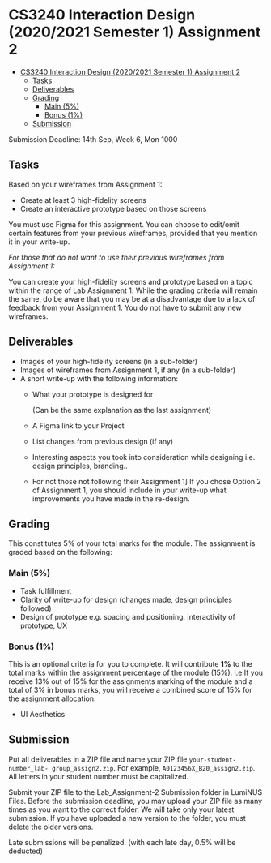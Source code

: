# CS3240 Interaction Design (2020/2021 Semester 1) Assignment 2

- [CS3240 Interaction Design (2020/2021 Semester 1) Assignment 2](#cs3240-interaction-design-20202021-semester-1-assignment-2)
  - [Tasks](#tasks)
  - [Deliverables](#deliverables)
  - [Grading](#grading)
    - [Main (5%)](#main-5)
    - [Bonus (1%)](#bonus-1)
  - [Submission](#submission)

Submission Deadline: 14th Sep, Week 6, Mon 1000

## Tasks
Based on your wireframes from Assignment 1:

- Create at least 3 high-fidelity screens
- Create an interactive prototype based on those screens

You must use Figma for this assignment. You can choose to edit/omit certain features from your previous wireframes, provided that you mention it in your write-up.

*For those that do not want to use their previous wireframes from Assignment 1:*

You can create your high-fidelity screens and prototype based on a topic within the range of Lab Assignment 1. While the grading criteria will remain the same, do be aware that you may be at a disadvantage due to a lack of feedback from your Assignment 1. You do not have to submit any new wireframes.

## Deliverables

- Images of your high-fidelity screens (in a sub-folder)
- Images of wireframes from Assignment 1, if any (in a sub-folder)
- A short write-up with the following information:
  - What your prototype is designed for
  
    (Can be the same explanation as the last assignment)
  - A Figma link to your Project
  - List changes from previous design (if any)
  - Interesting aspects you took into consideration while designing i.e. design principles, branding..
  - For not those not following their Assignment 1] If you chose Option 2 of Assignment 1, you should include in your write-up what improvements you have made in the re-design.
   
## Grading

This constitutes 5% of your total marks for the module. The assignment is graded based on the following:

### Main (5%)

- Task fulfillment
- Clarity of write-up for design (changes made, design principles followed)
- Design of prototype e.g. spacing and positioning, interactivity of prototype, UX

### Bonus (1%)

This is an optional criteria for you to complete. It will contribute **1%** to the total marks within the assignment percentage of the module (15%).
i.e If you receive 13% out of 15% for the assignments marking of the module and a total of 3% in bonus marks, you will receive a combined score of 15% for the assignment allocation.

- UI Aesthetics

## Submission

Put all deliverables in a ZIP file and name your ZIP file `your-student-number_lab- group_assign2.zip`. For example, `A0123456X_B20_assign2.zip`. All letters in your student number must be capitalized.

Submit your ZIP file to the Lab_Assignment-2 Submission folder in LumiNUS Files. Before the submission deadline, you may upload your ZIP file as many times as you want to the correct folder. We will take only your latest submission. If you have uploaded a new version to the folder, you must delete the older versions.

Late submissions will be penalized. (with each late day, 0.5% will be deducted)